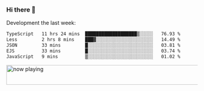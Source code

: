 ### Hi there 👋

Development the last week:
<!--START_SECTION:waka-->

```txt
TypeScript   11 hrs 24 mins  ███████████████████▒░░░░░   76.93 %
Less         2 hrs 8 mins    ███▓░░░░░░░░░░░░░░░░░░░░░   14.49 %
JSON         33 mins         █░░░░░░░░░░░░░░░░░░░░░░░░   03.81 %
EJS          33 mins         █░░░░░░░░░░░░░░░░░░░░░░░░   03.74 %
JavaScript   9 mins          ▒░░░░░░░░░░░░░░░░░░░░░░░░   01.02 %
```

<!--END_SECTION:waka-->

<!--
**JASONPANGGO/jasonpanggo** is a ✨ _special_ ✨ repository because its `README.md` (this file) appears on your GitHub profile.

Here are some ideas to get you started:

- 🔭 I’m currently working on ...
- 🌱 I’m currently learning ...
- 👯 I’m looking to collaborate on ...
- 🤔 I’m looking for help with ...
- 💬 Ask me about ...
- 📫 How to reach me: ...
- 😄 Pronouns: ...
- ⚡ Fun fact: ...
-->

<a href="https://volt.fm/user/q8yd9e79csfr57rt" target="_blank"><img src="https://spotify-badge-egoist.vercel.app/api/now-playing" width="540" height="52" alt="now playing"></a>
